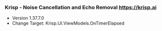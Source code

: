 
### Krisp - Noise Cancellation and Echo Removal https://krisp.ai

- Version 1.37.7.0
- Change Target: Krisp.UI.ViewModels.OnTimerElapsed
